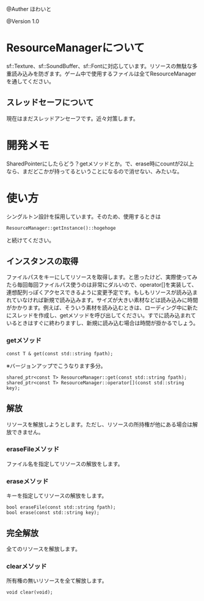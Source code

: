 @Auther ほわいと

@Version 1.0

# ResourceManagerについて
sf::Texture、sf::SoundBuffer、sf::Fontに対応しています。リソースの無駄な多重読み込みを防ぎます。ゲーム中で使用するファイルは全てResourceManagerを通してください。

## スレッドセーフについて
現在はまだスレッドアンセーフです。近々対策します。

# 開発メモ
SharedPointerにしたらどう？getメソッドとか。で、erase時にcountが2以上なら、まだどこかが持ってるということになるので消せない、みたいな。

# 使い方
シングルトン設計を採用しています。そのため、使用するときは

```
ResourceManager::getInstance()::hogehoge
```

と続けてください。

## インスタンスの取得
ファイルパスをキーにしてリソースを取得します。と思ったけど、実際使ってみたら毎回毎回ファイルパス使うのは非常にダルいので、operator[]を実装して、連想配列っぽくアクセスできるように変更予定です。もしもリソースが読み込まれていなければ新規で読み込みます。サイズが大きい素材などは読み込みに時間がかかります。例えば、そういう素材を読み込むときは、ローディング中に新たにスレッドを作成し、getメソッドを呼び出してください。すでに読み込まれているときはすぐに終わりますし、新規に読み込む場合は時間が掛かるでしょう。

### getメソッド

```
const T & get(const std::string fpath);
```

※バージョンアップでこうなります多分。

```
shared_ptr<const T> ResourceManager::get(const std::string fpath);
shared_ptr<const T> ResourceManager::operator[](const std::string key);
```

## 解放
リソースを解放しようとします。ただし、リソースの所持権が他にある場合は解放できません。

### eraseFileメソッド
ファイル名を指定してリソースの解放をします。

### eraseメソッド
キーを指定してリソースの解放をします。

```
bool eraseFile(const std::string fpath);
bool erase(const std::string key);
```

## 完全解放
全てのリソースを解放します。

### clearメソッド
所有権の無いリソースを全て解放します。

```
void clear(void);
```

